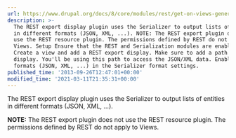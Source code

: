 ```yaml
---
url: https://www.drupal.org/docs/8/core/modules/rest/get-on-views-generated-lists
description: >-
  The REST export display plugin uses the Serializer to output lists of entities
  in different formats (JSON, XML, ...). NOTE: The REST export plugin does not
  use the REST resource plugin. The permissions defined by REST do not apply to
  Views. Setup Ensure that the REST and Serialization modules are enabled.
  Create a view and add a REST export display. Make sure to add a path to the
  display. You'll be using this path to access the JSON/XML data. Enable data
  formats (JSON, XML, ...) in the Serializer format settings.
published_time: '2013-09-26T12:47:01+00:00'
modified_time: '2021-03-11T21:35:31+00:00'
---
```

The REST export display plugin uses the Serializer to output lists of entities in different formats (JSON, XML, ...).

**NOTE:** The REST export plugin does not use the REST resource plugin. The permissions defined by REST do not apply to Views.